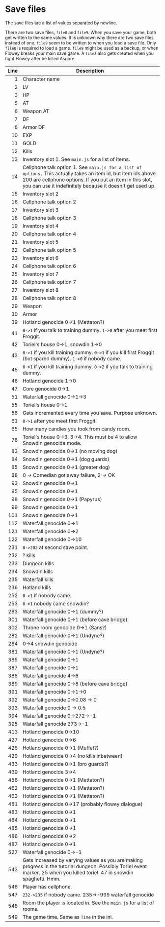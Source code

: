 # Save files

The save files are a list of values separated by newline.

There are two save files, `file0` and `file9`. When you save your game, both get written to the same values.
It is unknown why there are two save files instead of one. `file9` seem to be written to when you load a save file.
Only `file0` is required to load a game. `file9` might be used as a backup, or when Flowey breaks your main save game.
A `file8` also gets created when you fight Flowey after he killed Asgore.

Line | Description
----:| -----------
   1 | Character name
   2 | LV
   3 | HP
   5 | AT
   6 | Weapon AT
   7 | DF
   8 | Armor DF
  10 | EXP
  11 | GOLD
  12 | Kills
  13 | Inventory slot 1. See `main.js` for a list of items.
  14 | Cellphone talk option 1. See `main.js for a list of options.` This actually takes an item id, but item ids above 200 are cellphone options. If you put an item in this slot, you can use it indefinitely because it doesn't get used up.
  15 | Inventory slot 2
  16 | Cellphone talk option 2
  17 | Inventory slot 3
  18 | Cellphone talk option 3
  19 | Inventory slot 4
  20 | Cellphone talk option 4
  21 | Inventory slot 5
  22 | Cellphone talk option 5
  23 | Inventory slot 6
  24 | Cellphone talk option 6
  25 | Inventory slot 7
  26 | Cellphone talk option 7
  27 | Inventory slot 8
  28 | Cellphone talk option 8
  29 | Weapon
  30 | Armor
  39 | Hotland genocide 0->1 (Mettaton?)
  41 | `0->1` if you talk to training dummy. `1->0` after you meet first Froggit.
  42 | Toriel's house 0->1, snowdin 1->0
  43 | `0->1` if you kill training dummy. `0->1` if you kill first Froggit (but spared dummy). `1->0` if nobody came.
  45 | `0->1` if you kill training dummy. `0->2` if you talk to training dummy.
  46 | Hotland genocide 1->0
  47 | Core genocide 0->1
  51 | Waterfall genocide 0->1->3
  55 | Toriel's house 0->1
  56 | Gets incremented every time you save. Purpose unknown.
  61 | `0->1` after you meet first Froggit.
  65 | How many candies you took from candy room.
  76 | Toriel's house 0->3, 3->4. This must be 4 to allow Snowdin genocide mode.
  83 | Snowdin genocide 0->1 (no moving dog)
  84 | Snowdin genocide 0->1 (dog guards)
  85 | Snowdin genocide 0->1 (greater dog)
  88 | 0 -> Comedian got away failure, 2 -> OK
  93 | Snowdin genocide 0->1
  95 | Snowdin genocide 0->1
  98 | Snowdin genocide 0->1 (Papyrus)
  99 | Snowdin genocide 0->1
 101 | Snowdin genocide 0->1
 112 | Waterfall genocide 0->1
 121 | Waterfall genocide 0->2
 122 | Waterfall genocide 0->10
 231 | `0->202` at second save point.
 232 | ? kills
 233 | Dungeon kills
 234 | Snowdin kills
 235 | Waterfall kills
 236 | Hotland kills
 252 | `0->1` if nobody came.
 253 | `0->1` nobody came snowdin?
 283 | Waterfall genocide 0->1 (dummy?)
 301 | Waterfall genocide 0->1 (before cave bridge)
 302 | Throne room genocide 0->1 (Sans?)
 282 | Waterfall genocide 0->1 (Undyne?)
 284 | 0->4 snowdin genocide
 381 | Waterfall genocide 0->1 (Undyne?)
 385 | Waterfall genocide 0->1
 387 | Waterfall genocide 0->1
 388 | Waterfall genocide 4->6
 389 | Waterfall genocide 0->8 (before cave bridge)
 391 | Waterfall genocide 0->1->0
 392 | Waterfall genocide 0->0.08 -> 0
 393 | Waterfall genocide 0 -> 0.5
 394 | Waterfall genocide 0->272->-1
 395 | Waterfall genocide 273->-1
 413 | Hotland genocide 0->10
 427 | Hotland genocide 0->6
 428 | Hotland genocide 0->1 (Muffet?)
 429 | Hotland genocide 0->4 (no kills inbetween)
 433 | Hotland genocide 0->1 (bro guards?)
 439 | Hotland genocide 3->4
 456 | Hotland genocide 0->1 (Mettaton?)
 462 | Hotland genocide 0->1 (Mettaton?)
 463 | Hotland genocide 0->1 (Mettaton?)
 481 | Hotland genocide 0->17 (probably flowey dialogue)
 483 | Hotland genocide 0->1
 484 | Hotland genocide 0->1
 485 | Hotland genocide 0->1
 486 | Hotland genocide 0->2
 487 | Hotland genocide 0->1
 527 | Waterfall genocide 0->-1
 543 | Gets increased by varying values as you are making progress in the tutorial dungeon. Possibly Toriel event marker. 25 when you killed toriel. 47 in snowdin spaghetti. Hmm.
 546 | Player has cellphone.
 547 | `232->235` if nobody came. 235->-999 waterfall genocide
 548 | Room the player is located in. See the `main.js` for a list of rooms.
 549 | The game time. Same as `Time` in the ini.
